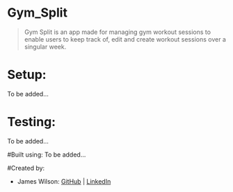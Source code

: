 # Gym_Split

> Gym Split is an app made for managing gym workout sessions to enable users to keep track of, edit and create workout sessions over a singular week.

# Setup:
To be added...

# Testing: 
To be added...

#Built using:
To be added...
 
#Created by:
* James Wilson: [GitHub](https://github.com/james-wilson-21) | [LinkedIn](https://www.linkedin.com/in/james-wilson-72b0a077/)
